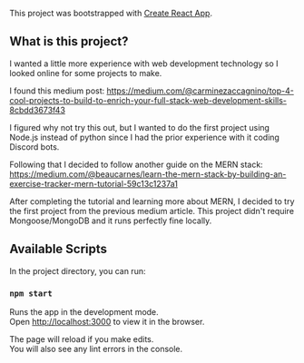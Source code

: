 This project was bootstrapped with [Create React App](https://github.com/facebook/create-react-app).

## What is this project?

I wanted a little more experience with web development technology so I looked online for some projects to make.

I found this medium post:
https://medium.com/@carminezaccagnino/top-4-cool-projects-to-build-to-enrich-your-full-stack-web-development-skills-8cbdd3673f43

I figured why not try this out, but I wanted to do the first project using Node.js instead of python since I had the prior experience with it coding Discord bots.

Following that I decided to follow another guide on the MERN stack:
https://medium.com/@beaucarnes/learn-the-mern-stack-by-building-an-exercise-tracker-mern-tutorial-59c13c1237a1

After completing the tutorial and learning more about MERN, I decided to try the first project from the previous medium article. This project didn't require Mongoose/MongoDB and it runs perfectly fine locally.


## Available Scripts

In the project directory, you can run:

### `npm start`

Runs the app in the development mode.<br />
Open [http://localhost:3000](http://localhost:3000) to view it in the browser.

The page will reload if you make edits.<br />
You will also see any lint errors in the console.

